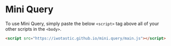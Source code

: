 # Mini Query

To use Mini Query, simply paste the below `<script>` tag above all of your other scripts in the `<body>`.

```html
<script src="https://iwotastic.github.io/mini.query/main.js"></script>
```
